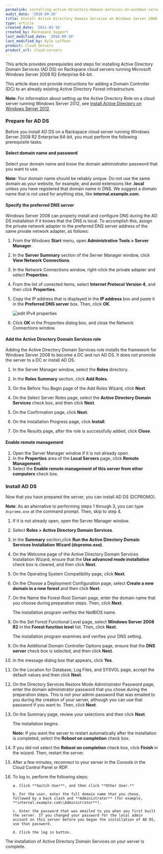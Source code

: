 ```yaml
---
permalink: installing-active-directory-domain-services-on-windows-server-2008-r2-enterprise-64-bit/
audit_date: '2016-09-20'
title: Install Active Directory Domain Services on Windows Server 2008 R2 Enterprise 64-bit
type: article
created_date: '2011-03-16'
created_by: Rackspace Support
last_modified_date: '2016-09-20'
last_modified_by: Kyle Laffoon
product: Cloud Servers
product_url: cloud-servers
---
```


This article provides prerequisites and steps for installing Active
Directory Domain Services (AD DS) on Rackspace cloud servers running Microsoft Windows Server 2008 R2
Enterprise 64-bit.

This article does *not* provide instructions for adding a Domain
Controller (DC) to an already existing Active Directory Forest
infrastructure.

**Note**: For information about setting up the Active Directory Role
on a cloud server running Windows Server 2012, see [Install Active Directory on Windows Server 2012](/how-to/installing-active-directory-on-windows-server-2012).

### Prepare for AD DS

Before you install AD DS on a Rackspace cloud server running
Windows Server 2008 R2 Enterprise 64-bit, you must perform the
following prerequisite tasks.

#### Select domain name and password

Select your domain name and know the domain administrator password
that you want to use.

**Note**: Your domain name should be reliably unique.  Do not use the
same domain as your website, for example, and avoid extensions like
**.local** unless you have registered that domain name in DNS. We suggest
a domain name that is not used for anything else, like
**internal.example.com**.

#### Specify the preferred DNS server

Windows Server 2008 can properly install and configure DNS during
the AD DS installation if it knows that the DNS is local. To accomplish
this, assign the private network adapter to the preferred DNS
server address of the same private network adapter, as follows:

1.  From the Windows **Start** menu, open **Administrative
    Tools > Server Manager**.

2.  In the **Server Summary** section of the Server Manager
    window, click **View Network Connections**.

3.  In the Network Connections window, right-click the private
    adapter and select **Properties**.

4.  From the list of conected items, select **Internet Protocol Version 4**,
    and then click **Properties**.

5.  Copy the IP address that is displayed in the **IP address**
    box and paste it in the **Preferred DNS server** box. Then, click
    **OK**.

    <img src="{% asset_path cloud-servers/installing-active-directory-domain-services-on-windows-server-2008-r2-enterprise-64-bit/2K8_64R2_ADDS(2).jpg %}" alt="edit IPv4 properties" />

6.  Click **OK** in the Properties dialog box, and close the
    Network Connections window.


#### Add the Active Directory Domain Services role

Adding the Active Directory Domain Services role installs the
framework for Windows Server 2008 to become a DC and run AD DS. It does
*not* promote the server to a DC or install AD DS.

1.  In the Server Manager window, select the **Roles** directory.

2.  In the **Roles Summary** section, click **Add Roles**.

3.  On the Before You Begin page of the Add Roles Wizard, click
    **Next**.

4.  On the Select Server Roles page, select the **Active Directory
    Domain Services** check box, and then click **Next**.

5.  On the Confirmation page, click **Next**.

6.  On the Installation Progress page, click **Install**.

7.  On the Results page, after the role is successfully added,
    click **Close**.

#### Enable remote management

1.  Open the Server Manager window if it is not already
    open.
2.  In the **Properties** area of the **Local Servers** page,
    click **Remote Management**.
3.  Select the **Enable remote management of this server from
    other computers** check box.

### Install AD DS

Now that you have prepared the server, you can install AD DS (DCPROMO).

**Note**: As an alternative to performing steps 1
through 3, you can type `dcpromo.exe` at the
command prompt. Then, skip to step 4.

1.  If it is not already open, open the Server Manager
    window.

2.  Select **Roles > Active Directory Domain Services**.

3.  In the **Summary** section,click **Run the Active Directory
    Domain Services Installation Wizard (dcpromo.exe)**.

4.  On the Welcome page of the Active Directory Domain Services
    Installation Wizard, ensure that the **Use advanced mode
    installation** check box is cleared, and then click **Next**.

5.  On the Operating System Compatibility page, click
    **Next**.

6.  On the Choose a Deployment Configuration page, select **Create
    a new domain in a new forest** and then click **Next**.

7.  On the Name the Forest Root Domain page, enter the domain name
    that you choose during preparation steps. Then, click
    **Next**.

    The installation program verifies the NetBIOS name.

8.  On the Set Forest Functional Level page, select **Windows Server 2008
    R2** in the **Forest function level** list. Then, click **Next**.

    The installation program examines and verifies your DNS setting.

9.  On the Additional Domain Controller Options page, ensure that
    the **DNS server** check box is selected, and then click **Next**.

10. In the message dialog box that appears, click
    **Yes**.

11. On the Location for Database, Log Files, and SYSVOL page,
    accept the default values and then click **Next**.

12. On the Directory Services Restore Mode Administrator Password
    page, enter the domain administrator password that you chose during
    the preparation steps. This is not your admin password that was
    emailed to you during the creation of your server, although you can
    use that password if you want to. Then, click **Next**.

13. On the Summary page, review your selections and then click
    **Next**.

    The installation begins.

    **Note:** If you want the server to restart automatically after the
    installation is completed, select the **Reboot on completion** check
    box.

14. If you did not select the **Reboot on completion** check box,
    click **Finish**<span> in the wizard</span>. Then, restart the
    server.

15. After a few minutes, reconnect to your server in the Console in the
    Cloud Control Panel or RDP.

16. To log in, perform the following steps:

        a. Click **Switch User**, and then click **Other User.**

        b. For the user, enter the full domain name that you chose, followed by a back slash and **Administrator** (for example, **internal.example.com\\Administrator**).

        c. Enter the password that was emailed to you when you first built the server. If you changed your password for the local admin account on this server before you began the installation of AD DS, use that password.

        d. Click the log in button.

The installation of Active Directory Domain Services on your server is
complete.
